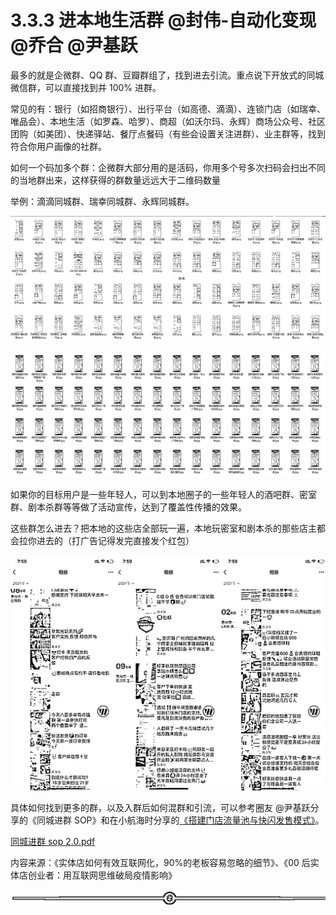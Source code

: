 # 3.3.3 进本地生活群 @封伟-自动化变现 @乔合 @尹基跃

最多的就是企微群、QQ 群、豆瓣群组了，找到进去引流。重点说下开放式的同城微信群，可以直接找到并 100% 进群。

常见的有：银行（如招商银行）、出行平台（如高德、滴滴）、连锁门店（如瑞幸、唯品会）、本地生活（如罗森、哈罗）、商超（如沃尔玛、永辉）商场公众号、社区团购（如美团）、快递驿站、餐厅点餐码（有些会设置关注进群）、业主群等，找到符合你用户画像的社群。

如何一个码加多个群：企微群大部分用的是活码，你用多个号多次扫码会扫出不同的当地群出来，这样获得的群数量远远大于二维码数量

举例：滴滴同城群、瑞幸同城群、永辉同城群。

![](img/dbb8337f55056cc530a432df406f7006.png)

![](img/c5fbb4e2201c2655a2eeebc302cffa01.png)

如果你的目标用户是一些年轻人，可以到本地圈子的一些年轻人的酒吧群、密室群、剧本杀群等等做了活动宣传，达到了覆盖性传播的效果。

这些群怎么进去？把本地的这些店全部玩一遍，本地玩密室和剧本杀的那些店主都会拉你进去的（打广告记得发完直接发个红包）

![](img/2f3867c5a200449f6c0f6794e280c2e9.png)

具体如何找到更多的群，以及入群后如何混群和引流，可以参考圈友 @尹基跃分享的《同城进群 SOP》和在小航海时分享的[《搭建门店流量池与快闪发售模式》](https://shengcaiyoushu01.feishu.cn/minutes/obcnyarks4x6jqx56x1b5172)。

[同城进群 sop 2.0.pdf](https://search01.shengcaiyoushu.com/upload/doc/VlzidzM7UonrKBxDNP6cVB3Pntg/IzYObVpchofUDKxDVJjcdbkQnMd)

内容来源：《实体店如何有效互联网化，90%的老板容易忽略的细节》、《00 后实体店创业者：用互联网思维破局疫情影响》

![](img/70c086163efe63c67f3a76278afd7895.png)